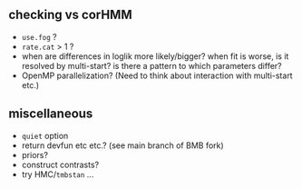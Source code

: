 ## checking vs corHMM

* `use.fog` ?
* `rate.cat` > 1 ?
* when are differences in loglik more likely/bigger? when fit is worse, is it resolved by multi-start? is there a pattern to which parameters differ?
* OpenMP parallelization? (Need to think about interaction with multi-start etc.)

## miscellaneous

* `quiet` option
* return devfun etc etc.? (see main branch of BMB fork)
* priors?
* construct contrasts?
* try HMC/`tmbstan` ...
